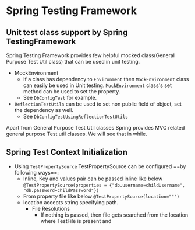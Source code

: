 # Spring Testing Framework

## Unit test class support by Spring TestingFramework
Spring Testing Framework provides few helpful mocked class(General Purpose Test Util class) that can be used in unit testing.
* MockEnvironment
  * If a class has dependency to `Environment` then `MockEnvironment` class can easily be used in Unit testing. `MockEnvironment` class's set method can be used to set the property.
  * See `DbConfigTest` for example.
* `ReflectionTestUtils` can be used to set non public field of object, set the dependency as well.
  *  See `DbConfigTestUsingReflectionTestUtils`

Apart from General Purpose Test Util classes Spring provides MVC related general purpose Test util classes. We will see that in while.

## Spring Test Context Initialization

* Using `TestPropertySource`
  TestPropertySource can be configured ==by following ways==:
  - Inline, Key and values pair can be passed inline like below 
    ```@TestPropertySource(properties = {"db.username=childUsername", "db.password=childPassword"}) ```
  -  From property file like below ```@TestPropertySource(location=""")```
    - location accepts string specifying path.
      - File Resolutions
        * If nothing is passed, then file gets searched from the location where TestFile is present and 

